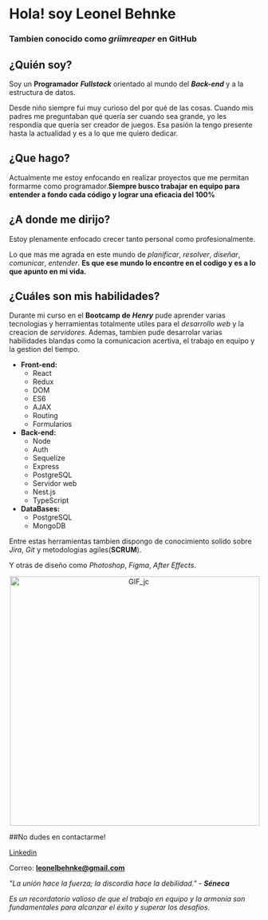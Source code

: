 # **Hola! soy Leonel Behnke**
### Tambien conocido como _griimreaper_ en GitHub

## **¿Quién soy?**
Soy un **Programador** ***Fullstack*** orientado al mundo del ***Back-end*** y a la estructura de datos.

Desde niño siempre fui muy curioso del por qué de las cosas. Cuando mis padres me preguntaban qué quería ser cuando sea grande, yo les respondía que quería ser creador de juegos. Esa pasión la tengo presente hasta la actualidad y es a lo que me quiero dedicar.

## **¿Que hago?**
Actualmente me estoy enfocando en realizar proyectos que me permitan formarme como programador.**Siempre busco trabajar en equipo para entender a fondo cada código y lograr una eficacia del 100%**

## **¿A donde me dirijo?**
Estoy plenamente enfocado crecer tanto personal como profesionalmente.

Lo que mas me agrada en este mundo de *planificar*, *resolver*, *diseñar*, *comunicar*, *entender*.
**Es que ese mundo lo encontre en el codigo y es a lo que apunto en mi vida.**

## **¿Cuáles son mis habilidades?**
Durante mi curso en el **Bootcamp de** ***Henry*** pude aprender varias tecnologias y herramientas totalmente utiles para el *desarrollo web* y la creacion de *servidores*.
Ademas, tambien pude desarrolar varias habilidades blandas como la comunicacion acertiva, el trabajo en equipo y la gestion del tiempo.

- **Front-end:**
  - React                                         
  - Redux                                                               
  - DOM                                                        
  - ES6                                                         
  - AJAX
  - Routing                                        
  - Formularios                           
- **Back-end:**                                                     
  - Node                                        
  - Auth                                                        
  - Sequelize                                          
  - Express                                                       
  - PostgreSQL                                          
  - Servidor web                                                           
  - Nest.js                                   
  - TypeScript                                                           
- **DataBases:**                                                
  - PostgreSQL                                                          
  - MongoDB                                                       

Entre estas herramientas tambien dispongo de conocimiento solido sobre *Jira*, *Git* y metodologias agiles(**SCRUM**).

Y otras de diseño como *Photoshop*, *Figma*, *After Effects*.

<p align="center">
  <img src="https://78.media.tumblr.com/69b74540b716c22f78bacdff91f02bf2/tumblr_inline_p80m8wJkm61r4kz8i_540.gif" alt="GIF_jc" width="500"/>
</p>

##No dudes en contactarme!

[Linkedin](https://www.linkedin.com/in/leonelbehnkedev/)

Correo: [**leonelbehnke@gmail.com**](mailto:leonelbehnke@gmail.com)

*"La unión hace la fuerza; la discordia hace la debilidad."* - ***Séneca***

*Es un recordatorio valioso de que el trabajo en equipo y la armonía son fundamentales para alcanzar el éxito y superar los desafíos.*


